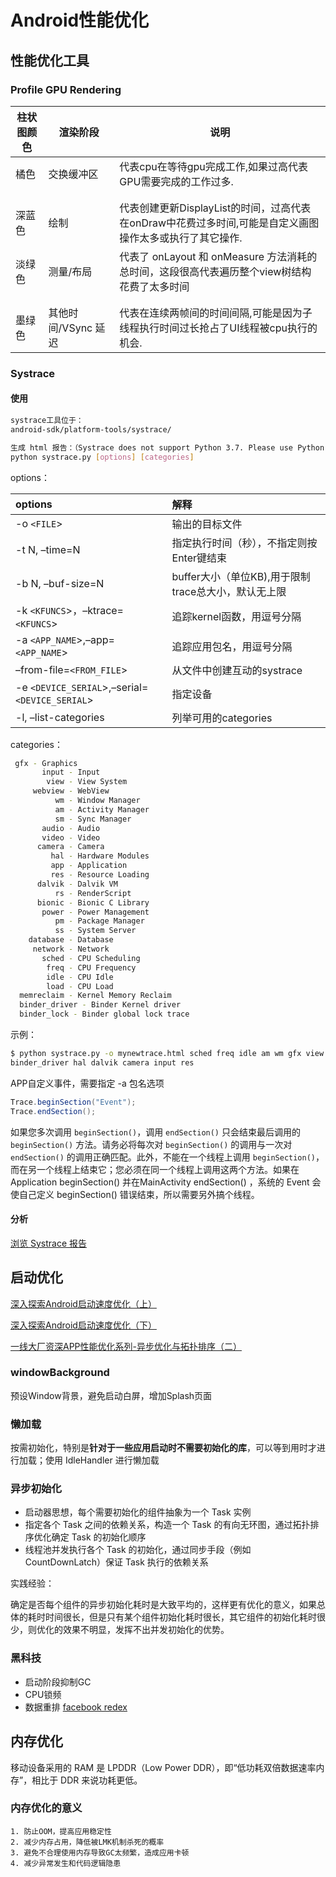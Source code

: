 # Android性能优化

## 性能优化工具

### **Profile GPU Rendering**

| 柱状图颜色 | 渲染阶段            | 说明                                                         |
| ---------- | ------------------- | ------------------------------------------------------------ |
| 橘色       | 交换缓冲区          | 代表cpu在等待gpu完成工作,如果过高代表GPU需要完成的工作过多.  |
|            |                     |                                                              |
|            |                     |                                                              |
| 深蓝色     | 绘制                | 代表创建更新DisplayList的时间，过高代表在onDraw中花费过多时间,可能是自定义画图操作太多或执行了其它操作. |
| 淡绿色     | 测量/布局           | 代表了 onLayout 和 onMeasure 方法消耗的总时间，这段很高代表遍历整个view树结构花费了太多时间 |
|            |                     |                                                              |
|            |                     |                                                              |
| 墨绿色     | 其他时间/VSync 延迟 | 代表在连续两帧间的时间间隔,可能是因为子线程执行时间过长抢占了UI线程被cpu执行的机会. |

### Systrace

#### 使用

```bash
systrace工具位于：
android-sdk/platform-tools/systrace/

生成 html 报告：（Systrace does not support Python 3.7. Please use Python 2.7.）
python systrace.py [options] [categories]
```

options：

| options                                        | 解释                                                |
| :--------------------------------------------- | :-------------------------------------------------- |
| -o `<FILE`>                                    | 输出的目标文件                                      |
| -t N, –time=N                                  | 指定执行时间（秒），不指定则按Enter键结束           |
| -b N, –buf-size=N                              | buffer大小（单位KB),用于限制trace总大小，默认无上限 |
| -k `<KFUNCS`>，–ktrace=`<KFUNCS`>              | 追踪kernel函数，用逗号分隔                          |
| -a `<APP_NAME`>,–app=`<APP_NAME`>              | 追踪应用包名，用逗号分隔                            |
| –from-file=`<FROM_FILE`>                       | 从文件中创建互动的systrace                          |
| -e `<DEVICE_SERIAL`>,–serial=`<DEVICE_SERIAL`> | 指定设备                                            |
| -l, –list-categories                           | 列举可用的categories                                |

categories：

```bash
 gfx - Graphics
       input - Input
        view - View System
     webview - WebView
          wm - Window Manager
          am - Activity Manager
          sm - Sync Manager
       audio - Audio
       video - Video
      camera - Camera
         hal - Hardware Modules
         app - Application
         res - Resource Loading
      dalvik - Dalvik VM
          rs - RenderScript
      bionic - Bionic C Library
       power - Power Management
          pm - Package Manager
          ss - System Server
    database - Database
     network - Network
       sched - CPU Scheduling
        freq - CPU Frequency
        idle - CPU Idle
        load - CPU Load
  memreclaim - Kernel Memory Reclaim
  binder_driver - Binder Kernel driver
  binder_lock - Binder global lock trace
```

示例：

```bash
$ python systrace.py -o mynewtrace.html sched freq idle am wm gfx view \
binder_driver hal dalvik camera input res
```

APP自定义事件，需要指定 -a 包名选项

```java
Trace.beginSection("Event");
Trace.endSection();
```

如果您多次调用 `beginSection()`，调用 `endSection()` 只会结束最后调用的 `beginSection()` 方法。请务必将每次对 `beginSection()` 的调用与一次对 `endSection()` 的调用正确匹配。此外，不能在一个线程上调用 `beginSection()`，而在另一个线程上结束它；您必须在同一个线程上调用这两个方法。如果在Application beginSection() 并在MainActivity endSection() ，系统的 Event 会使自己定义 beginSection() 错误结束，所以需要另外搞个线程。

#### 分析

[浏览 Systrace 报告](https://developer.android.google.cn/topic/performance/tracing/navigate-report?hl=zh-cn)

## 启动优化

[深入探索Android启动速度优化（上）](https://juejin.cn/post/6844904093786308622#heading-69)

[深入探索Android启动速度优化（下）](https://juejin.cn/post/6870457006784774152)

[一线大厂资深APP性能优化系列-异步优化与拓扑排序（二）](https://juejin.cn/post/6844904152670142477)

### windowBackground

预设Window背景，避免启动白屏，增加Splash页面

### 懒加载

按需初始化，特别是**针对于一些应用启动时不需要初始化的库**，可以等到用时才进行加载；使用 IdleHandler 进行懒加载

### 异步初始化

* 启动器思想，每个需要初始化的组件抽象为一个 Task 实例
* 指定各个 Task 之间的依赖关系，构造一个 Task 的有向无环图，通过拓扑排序优化确定 Task 的初始化顺序 
* 线程池并发执行各个 Task 的初始化，通过同步手段（例如CountDownLatch）保证 Task 执行的依赖关系

实践经验：

确定是否每个组件的异步初始化耗时是大致平均的，这样更有优化的意义，如果总体的耗时时间很长，但是只有某个组件初始化耗时很长，其它组件的初始化耗时很少，则优化的效果不明显，发挥不出并发初始化的优势。

### 黑科技

* 启动阶段抑制GC
* CPU锁频
* 数据重排 [facebook redex](https://github.com/facebook/redex)

## 内存优化

移动设备采用的 RAM 是 LPDDR（Low Power DDR），即“低功耗双倍数据速率内存”，相比于 DDR 来说功耗更低。

### 内存优化的意义

	1. 防止OOM，提高应用稳定性
 	2. 减少内存占用，降低被LMK机制杀死的概率
 	3. 避免不合理使用内存导致GC太频繁，造成应用卡顿
 	4. 减少异常发生和代码逻辑隐患


